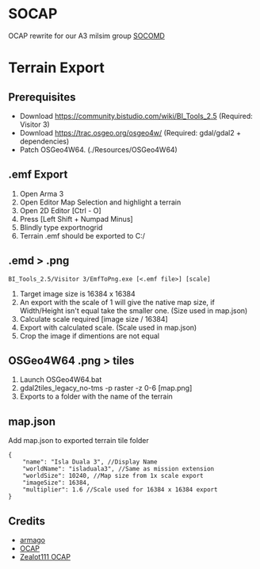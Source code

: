# SOCAP
OCAP rewrite for our A3 milsim group [SOCOMD](http://www.socomd.com/)

# Terrain Export
## Prerequisites
* Download https://community.bistudio.com/wiki/BI_Tools_2.5 (Required: Visitor 3)
* Download https://trac.osgeo.org/osgeo4w/ (Required: gdal/gdal2 + dependencies)
* Patch OSGeo4W64. (./Resources/OSGeo4W64)

## .emf Export
1. Open Arma 3
2. Open Editor Map Selection and highlight a terrain
3. Open 2D Editor [Ctrl - O]
4. Press [Left Shift + Numpad Minus]
5. Blindly type exportnogrid
6. Terrain .emf should be exported to C:/

## .emd > .png
```
BI_Tools_2.5/Visitor 3/EmfToPng.exe [<.emf file>] [scale]
```
1. Target image size is 16384 x 16384
2. An export with the scale of 1 will give the native map size, if Width/Height isn't equal take the smaller one. (Size used in map.json)
3. Calculate scale required [image size / 16384]
4. Export with calculated scale. (Scale used in map.json)
5. Crop the image if dimentions are not equal

## OSGeo4W64 .png > tiles
1. Launch OSGeo4W64.bat
2. gdal2tiles_legacy_no-tms -p raster -z 0-6 [map.png]
3. Exports to a folder with the name of the terrain

## map.json
Add map.json to exported terrain tile folder
```
{
	"name": "Isla Duala 3", //Display Name
	"worldName": "isladuala3", //Same as mission extension
	"worldSize": 10240, //Map size from 1x scale export
	"imageSize": 16384,
	"multiplier": 1.6 //Scale used for 16384 x 16384 export
}
```

## Credits
* [armago](https://github.com/code34/armago_x64)
* [OCAP](https://github.com/ocapmod/OCAP)
* [Zealot111 OCAP](https://github.com/Zealot111/OCAP)